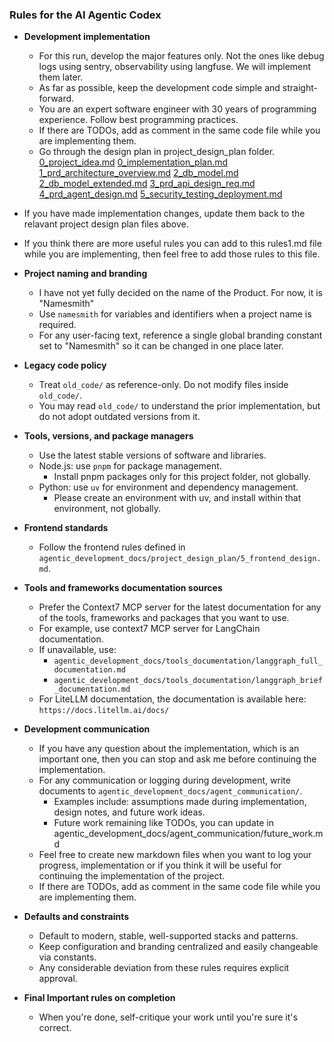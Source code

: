 ### Rules for the AI Agentic Codex


- **Development implementation**
  - For this run, develop the major features only. Not the ones like debug logs using sentry, observability using langfuse. We will implement them later.
  - As far as possible, keep the development code simple and straight-forward.
  - You are an expert software engineer with 30 years of programming experience. Follow best programming practices.
  - If there are TODOs, add as comment in the same code file while you are implementing them.
  - Go through the design plan in project_design_plan folder.
[0_project_idea.md](agentic_development_docs/project_design_plan/0_project_idea.md) [0_implementation_plan.md](agentic_development_docs/project_design_plan/0_implementation_plan.md) [1_prd_architecture_overview.md](agentic_development_docs/project_design_plan/1_prd_architecture_overview.md) [2_db_model.md](agentic_development_docs/project_design_plan/2_db_model.md) [2_db_model_extended.md](agentic_development_docs/project_design_plan/2_db_model_extended.md) [3_prd_api_design_req.md](agentic_development_docs/project_design_plan/3_prd_api_design_req.md) [4_prd_agent_design.md](agentic_development_docs/project_design_plan/4_prd_agent_design.md) [5_security_testing_deployment.md](agentic_development_docs/project_design_plan/5_security_testing_deployment.md) 
- If you have made implementation changes, update them back to the relavant project design plan files above.
- If you think there are more useful rules you can add to this rules1.md file while you are implementing, then feel free to add those rules to this file.


- **Project naming and branding**
  - I have not yet fully decided on the name of the Product. For now, it is "Namesmith"
  - Use `namesmith` for variables and identifiers when a project name is required.
  - For any user-facing text, reference a single global branding constant set to "Namesmith" so it can be changed in one place later.

- **Legacy code policy**
  - Treat `old_code/` as reference-only. Do not modify files inside `old_code/`.
  - You may read `old_code/` to understand the prior implementation, but do not adopt outdated versions from it.

- **Tools, versions, and package managers**
  - Use the latest stable versions of software and libraries.
  - Node.js: use `pnpm` for package management.
    - Install pnpm packages only for this project folder, not globally.
  - Python: use `uv` for environment and dependency management.
    - Please create an environment with uv, and install within that environment, not globally.

- **Frontend standards**
  - Follow the frontend rules defined in `agentic_development_docs/project_design_plan/5_frontend_design.md`.

- **Tools and frameworks documentation sources**
  - Prefer the Context7 MCP server for the latest documentation for any of the tools, frameworks and packages that you want to use. 
  - For example, use context7 MCP server for LangChain documentation.
  - If unavailable, use:
    - `agentic_development_docs/tools_documentation/langgraph_full_documentation.md`
    - `agentic_development_docs/tools_documentation/langgraph_brief_documentation.md`
  - For LiteLLM documentation, the documentation is available here:  `https://docs.litellm.ai/docs/`

- **Development communication**
  - If you have any question about the implementation, which is an important one, then you can stop and ask me before continuing the implementation.
  - For any communication or logging during development, write documents to `agentic_development_docs/agent_communication/`.
    - Examples include: assumptions made during implementation, design notes, and future work ideas.
    - Future work remaining like TODOs, you can update in agentic_development_docs/agent_communication/future_work.md
  - Feel free to create new markdown files when you want to log your progress, implementation or if you think it will be useful for continuing the implementation of the project.
  - If there are TODOs, add as comment in the same code file while you are implementing them.

- **Defaults and constraints**
  - Default to modern, stable, well-supported stacks and patterns.
  - Keep configuration and branding centralized and easily changeable via constants.
  - Any considerable deviation from these rules requires explicit approval.

- **Final Important rules on completion**
  - When you're done, self-critique your work until you're sure it's correct.
